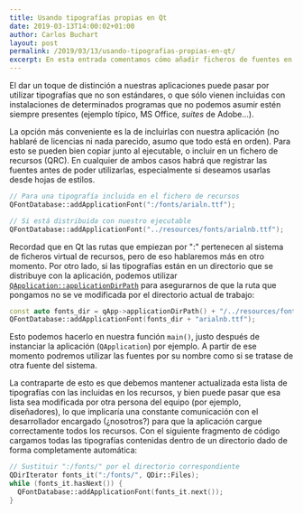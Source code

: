 ```yaml
---
title: Usando tipografías propias en Qt
date: 2019-03-13T14:00:02+01:00
author: Carlos Buchart
layout: post
permalink: /2019/03/13/usando-tipografias-propias-en-qt/
excerpt: En esta entrada comentamos cómo añadir ficheros de fuentes en nuestros proyectos Qt.
---
```

El dar un toque de distinción a nuestras aplicaciones puede pasar por utilizar tipografías que no son estándares, o que sólo vienen incluidas con instalaciones de determinados programas que no podemos asumir estén siempre presentes (ejemplo típico, MS Office, _suites_ de Adobe...).

La opción más conveniente es la de incluirlas con nuestra aplicación (no hablaré de licencias ni nada parecido, asumo que todo está en orden). Para esto se pueden bien copiar junto al ejecutable, o incluir en un fichero de recursos (QRC). En cualquier de ambos casos habrá que registrar las fuentes antes de poder utilizarlas, especialmente si deseamos usarlas desde hojas de estilos.

```cpp
// Para una tipografía incluida en el fichero de recursos
QFontDatabase::addApplicationFont(":/fonts/arialn.ttf");

// Si está distribuida con nuestro ejecutable
QFontDatabase::addApplicationFont("../resources/fonts/arialnb.ttf");
```

Recordad que en Qt las rutas que empiezan por ":" pertenecen al sistema de ficheros virtual de recursos, pero de eso hablaremos más en otro momento. Por otro lado, si las tipografías están en un directorio que se distribuye con la aplicación, podemos utilizar [`QApplication::applicationDirPath`](https://doc.qt.io/qt-5/qcoreapplication.html#applicationDirPath) para asegurarnos de que la ruta que pongamos no se ve modificada por el directorio actual de trabajo:

```cpp
const auto fonts_dir = qApp->applicationDirPath() + "/../resources/fonts/";
QFontDatabase::addApplicationFont(fonts_dir + "arialnb.ttf");
```

Esto podemos hacerlo en nuestra función `main()`, justo después de instanciar la aplicación (`QApplication`) por ejemplo. A partir de ese momento podremos utilizar las fuentes por su nombre como si se tratase de otra fuente del sistema.

La contraparte de esto es que debemos mantener actualizada esta lista de tipografías con las incluidas en los recursos, y bien puede pasar que esa lista sea modificada por otra persona del equipo (por ejemplo, diseñadores), lo que implicaría una constante comunicación con el desarrollador encargado (¿nosotros?) para que la aplicación cargue correctamente todos los recursos. Con el siguiente fragmento de código cargamos todas las tipografías contenidas dentro de un directorio dado de forma completamente automática:

```cpp
// Sustituir ":/fonts/" por el directorio correspondiente
QDirIterator fonts_it(":/fonts/", QDir::Files);
while (fonts_it.hasNext()) {
  QFontDatabase::addApplicationFont(fonts_it.next());
}
```
